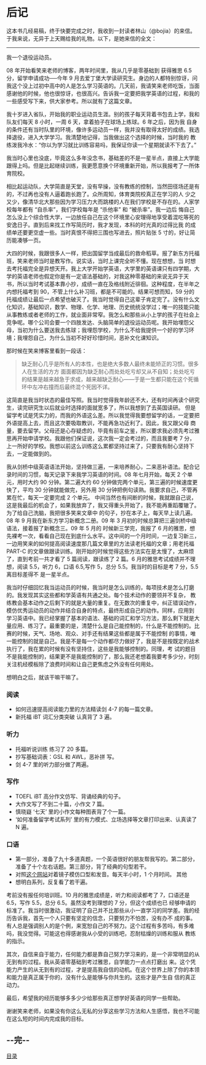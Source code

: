 # 后记

这本书几经易稿，终于快要完成之时，我收到一封读者林山（@bojia）的来信。于我来说，无异于上天赐给我的礼物。以下，是她来信的全文：

<hr />
我一个退役运动员。

08 年开始看笑来老师的博客，两年时间里，我从几乎是零基础到
获得雅思 6.5 分，留学申请成功──今年 9 月去爱丁堡大学读研究生。身边的人都特别惊讶，问我这个没上过初中高中的人是怎么学习英语的。几天前，我请笑来老师吃饭，当面感谢他的时候，他也很惊讶，也很高兴。告诉我一定要把我学英语的过程，和我的一些感受写下来，供大家参考。所以就有了这篇文章。

我十岁进入省队，开始我的职业运动员生涯。别的孩子每天背着书包去上学，我和队友们每天 8 小时，一周 6 天，拿着拍子在球场上练球。6 年之后，因为我 自身的条件还有当时队里的环境，像许多运动员一样，我并没有取得太好的成绩。我选择退役，进入大学学习。我清楚地记得，当我做出这个选择的时候，当时我的 教练泼我冷水：“你以为学习就比训练容易吗，我保证你读一个星期就读不下去了。”

我当时心里也没底，毕竟这么多年没念书，基础差的不是一星半点，直接上大学能跟得上吗。但是比起继续训练，我更愿意换个环境重新开始，所以我报考了一所体育院校。

相比起运动队，大学简直是天堂，没有早操，没有教练的控制，当然田径场还是有的，不过再也没有人逼着跑长跑了。众所周知，体育类院校真正在学习的人 少之又少，像清华北大那些因为学习压力大而跳楼的人在我们学校是不存在的。人家学校每年都有 “自杀率”，我们学校每年是 “杀他率” 和 “被杀率”。我一边后 悔自己怎么没上个综合性大学，一边放任自己在这个环境里心安理得地享受着混吃等死的安逸日子。直到后来找工作写简历时，我才发现，本科的时光真的过得比我 的成绩单还要更空虚一些。当时真恨不得把三围也写进去，照片贴张 5 寸的，好让简历能凑够一页。

大四的时候，我跟很多人一样，把出国留学当成最后的救命稻草。报了新东方托福班，笑来老师当时是教写作。说实话，当时上课完全听不懂。现在想想，当 时想去考托福完全是异想天开。我上大学开始学英语，大学里的英语课只有四学期，大学的英语老师也假定你是有一定语法基础的，对我这种零基础的来说无异于天 书，所以当时考试基本靠小抄，成绩一直在及格线附近徘徊。这种程度，在半年之内想托福考到 90，不管上什么补习班，都是不可能的。结果可想而知，59 分的 托福成绩让最后一点希望也破灭了。我当时觉得自己这辈子肯定完了。没有什么文化知识，基础知识，数学、物理、化学、地理、历史统统没学过；唯一的技能只能 从事教练或者老师的工作，就业面非常窄。我怎么和那些从小上学的孩子在社会上竞争呢。哪个公司会要一个四肢发达、头脑简单的退役运动员呢。我开始埋怨父 母，当初为什么要送我去练球；我埋怨学校，为什么不给我提供一个好的学习环境；我埋怨自己，为什么当初不好好珍惜时间，恶补文化课知识。

那时候在笑来博客里看到一段话：

> 缺乏耐心几乎是所有人的本性，也是绝大多数人最终未能矫正的习惯。很多人在生活的方方 面面都因为缺乏耐心而处处吃亏却又从不自知；处处吃亏的结果是越来越急于求成，越来越缺乏耐心——于是一生都只能在这个死循环中左冲右撞而后最终混个死因不详。

这简直是我当时状态的最佳写照。我当时觉得我年龄还不大，还有时间再读个研究生，读完研究生以后就业时选择的面就宽多了，所以我想到了去英国读研。 但是留学考试是凭实力的，而我的外语这么差。所以我觉得我要想留学的话，一定要把外语提高上去，而且这次要吸取教训，不能再急功近利了。因此，我又跟父母 商量，要去留学。父母还是心存疑虑的，毕竟有前车之鉴，所以要求我必须先考过雅思再开始申请学校。我跟他们保证说，这次我一定会考过的，而且我要考 7 分， 上一所好的学校。我想以前这么训练这么累都坚持过来了，只要我有耐心坚持下去，一定能做到的。

我从剑桥中级英语语法开始，坚持做三遍，一来培养耐心，二来恶补语法。配合记录时间的习惯，每天记录下来我学习英语的时间。08 年七月开始，每天 2 个单元，用时大约 90 分钟。第二遍大约 60 分钟做完两个单元，第三遍的时候速度更快了，平均 30 分钟就能做完，另外用 30 分钟把例句读熟。我要求自己，不管再累在忙，每天一定要完成 2 个单元。 中间当然也有间断的时候，我就跟自己说，这是我最后的机会了，如果我放弃了，我又得重头开始了，我不能再重蹈覆辙了。为了给自己洗脑，我把很多笑来文章中 的句子，抄在本子上，每天早上读几遍。08 年 9 月我在新东方学习新概念二册。09 年 3 月初的时候总算把三遍剑桥中级语法，接着报了新概念三。09 年 5 月的 时候新三学完，我报了 6 月的雅思，想先裸考一次，看看自己现在到底什么水平。这中间的一个月时间，一边复习新三，一边用笑来的如何提高阅读速度那几篇文章里的方法读老托福的文章；用老托福 PART-C 的文章做跟读训练。刚开始的时候觉得这些方法实在是太慢了，太麻烦了，直到考前一共才看了 5 篇阅读，跟读练了 2 篇。6 月的雅思考试成绩并不理想，阅读 5.5，听力 6，口语 6.5,写作 5，总分 5.5。我当时的目标是考 7 分，5.5 离目标差得不 是一星半点。

我当时仔细回忆我当运动员的时候，我当时是怎么训练的，每项技术是怎么打磨的。我发现其实这些都和学英语有共通之处。每个技术动作的要领并不复杂， 教练教会基本动作之后剩下的就是大量的重复。在无数次的重复中，纠正错误动作，模仿优秀运动员的动作并结合自身的特点，最终形成自己的动作。同样，应用到 学习英语中。我已经掌握了基本的语法、基础的词汇和学习方法，那么剩下就是大量应用、练习了。最重要的是，清楚什么是自己能控制的，什么是不能控制的。比赛的时候，天气、场地、观众、对手还有结果这些都是属于不能控制 的事情，唯一能控制的就是自己。我是不是每一个动作都尽力做好了，我是不是按既定的战术执行了，我在累的时候有没有坚持住，这些是我能够控制的。同理，考 试的题目不是我能控制的，结果更不是我能控制的了，那么我还老想着我要考多少分，时刻关注机经模板除了浪费时间和让自己更焦虑之外没有任何用处。

想明白之后，就该干嘛干嘛了。

### 阅读
* 如何迅速提高阅读能力里的方法精读剑 4-7 的每一篇文章。
* 新托福 iBT 词汇分类突破 认真背了 3 遍。

### 听力
* 托福听说训练 练习了 20 多篇。
* 抄写基础词表：GSL 和 AWL，恶补拼 写。
* 剑 4-7 里的听力部分做了两遍。

### 写作
* TOEFL iBT 高分作文仿写、背诵经典的句子。
* 大作文写了不到二十篇，小作文 7 篇。
* 慎晓嶷 ‘七天’ 里的小作文每种图表背了个一篇。
* ‘如何准备留学考试系列’ 里的有力模式、立场选择等文章打印出来、认真读了 N 遍。

### 口语
* 第一部分，准备了九十多道真题，一个英语很好的朋友帮我写的。第二部分，准备了十个左右话题。第三部分，背了经典的句型若干。
* 对照[这个网站](http://www.uiowa.edu/~acadtech/phonetics/english/frameset.html)对着镜子模仿口型和发音。每天半小时，1 个月时间。
其他
* 想明白系列，反复看了若干遍。

考前没有报任何培训班。10 月的雅思成绩是，听力和阅读都考了 7，口语还是 6.5，写作 5.5，总分 6.5。虽然没考到理想的 7 分，但这个成绩也已 经够申请的标准了。我当时很激动，我证明了自己并不比那些从小一直学习的同学差。我的经历告诉我，首先一个人只要有坚定的信念，只要努力不怕苦，没有办不 成的事。有人总是强调别人的是个例，来宽恕自己的不努力。这个过程有多苦吗，有多难吗，我没觉得。可能这也得感谢我从小受的训练吧，忍耐枯燥的训练和服从 教练的指示。

其次，自信来自于能力，任何能力都是靠自己努力学习来的，是一个非常明显的从无到有的过程。我从英语零基础到考过雅思，自学能力一点点打磨出 来。这个凭能力产生的从无到有的过程，才是提高我自信的动机。在这个世界上除了你的本领和能力是真正属于你的，没有什么是能够与你共生的。这些才是产生自 信的真正动力。

最后，希望我的经历能够多多少少给那些真正想学好英语的同学一些帮助。

[](https://twitter.com/BoJia)谢谢笑来老师，如果没有你这么无私的分享这些学习方法和人生感悟，我也不可能在这么短的时间内完成我的目标。


## --完--
[ 目录 ](./index.md)
